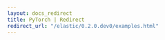 ```yaml
---
layout: docs_redirect
title: PyTorch | Redirect
redirect_url: "/elastic/0.2.0.dev0/examples.html"
---
```

